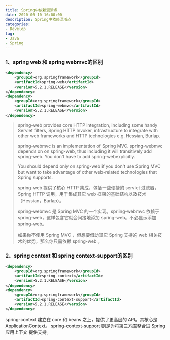 ```yaml
---
title: Spring中依赖混淆点
date: 2020-06-10 16:00:00
description: Spring中依赖混淆点
categories:
- Develop
tag: 
- Java
- Spring
---
```


### 1、spring web 和 spring webmvc的区别

```xml
<dependency>
    <groupId>org.springframework</groupId>
    <artifactId>spring-web</artifactId>
    <version>5.2.1.RELEASE</version>
</dependency>
<dependency>
    <groupId>org.springframework</groupId>
    <artifactId>spring-webmvc</artifactId>
    <version>5.2.1.RELEASE</version>
</dependency>
```

> spring-web provides core HTTP integration, including some handy Servlet filters, Spring HTTP Invoker, infrastructure to integrate with other web frameworks and HTTP technologies e.g. Hessian, Burlap.
>
> spring-webmvc is an implementation of Spring MVC. spring-webmvc depends on on spring-web, thus including it will transitively add spring-web. You don't have to add spring-webexplicitly.
>
> You should depend only on spring-web if you don't use Spring MVC but want to take advantage of other web-related technologies that Spring supports.
>
> spring-web 提供了核心 HTTP 集成，包括一些便捷的 servlet 过滤器， Spring HTTP 调用，用于集成其它 web 框架的基础结构以及技术（Hessian，Burlap）。
>
> spring-webmvc 是 Spring MVC 的一个实现。spriing-webmvc 依赖于 spring-web，这样包含它就会间接地添加 spring-web。不必显示添加 spring-web。
>
> 如果你不使用 Spring MVC ，但想要借助其它 Spring 支持的 web 相关技术的优势，那么你只需依赖 spring-web 。

### 2、spring context 和 spring context-support的区别

```xml
<dependency>
    <groupId>org.springframework</groupId>
    <artifactId>spring-context</artifactId>
    <version>5.2.1.RELEASE</version>
</dependency>
<dependency>
    <groupId>org.springframework</groupId>
    <artifactId>spring-context-support</artifactId>
    <version>5.2.1.RELEASE</version>
</dependency>
```

spring-context 建立在 core 和 beans 之上，提供了更高层的 API。其核心是 ApplicationContext。
spring-context-support 则是为将第三方库整合进 Spring 应用上下文 提供支持。